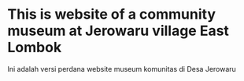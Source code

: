 # This is website of a community museum at Jerowaru village East Lombok

Ini adalah versi perdana website museum komunitas di Desa Jerowaru

